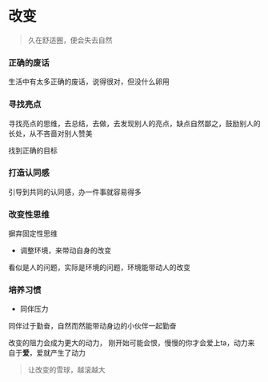 # 改变

> 久在舒适圈，便会失去自然

### 正确的废话

生活中有太多正确的废话，说得很对，但没什么卵用

### 寻找亮点

寻找亮点的思维，去总结，去做，去发现别人的亮点，缺点自然鄙之，鼓励别人的长处，从不吝啬对别人赞美

找到正确的目标

### 打造认同感
引导到共同的认同感，办一件事就容易得多

### 改变性思维

摒弃固定性思维

+ 调整环境，来带动自身的改变

看似是人的问题，实际是环境的问题，环境能带动人的改变

### 培养习惯

+ 同伴压力

同伴过于勤奋，自然而然能带动身边的小伙伴一起勤奋

改变的阻力会成为更大的动力， 刚开始可能会恨，慢慢的你才会爱上ta，动力来自于**爱**，爱就产生了动力

> 让改变的雪球，越滚越大